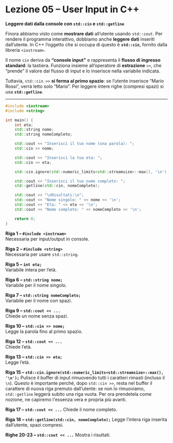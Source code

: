 # Lezione 05 – User Input in C++

**Leggere dati dalla console con `std::cin` e `std::getline`**

Finora abbiamo visto come **mostrare dati** all’utente usando `std::cout`.
Per rendere il programma interattivo, dobbiamo anche **leggere dati** inseriti dall’utente.
In C++ l’oggetto che si occupa di questo è **`std::cin`**, fornito dalla libreria `<iostream>`.

Il nome `cin` deriva da **“console input”** e rappresenta il **flusso di ingresso standard**: la tastiera.
Funziona insieme all’operatore di **estrazione** `>>`, che “prende” il valore dal flusso di input e lo inserisce nella variabile indicata.

Tuttavia, `std::cin >>` **si ferma al primo spazio**: se l’utente inserisce “Mario Rossi”, verrà letto solo “Mario”.
Per leggere intere righe (compresi spazi) si usa **`std::getline`**.

---

```cpp
#include <iostream>
#include <string>

int main() {
    int eta;
    std::string nome;
    std::string nomeCompleto;

    std::cout << "Inserisci il tuo nome (una parola): ";
    std::cin >> nome;

    std::cout << "Inserisci la tua eta: ";
    std::cin >> eta;

    std::cin.ignore(std::numeric_limits<std::streamsize>::max(), '\n'); // pulisce il buffer

    std::cout << "Inserisci il tuo nome completo: ";
    std::getline(std::cin, nomeCompleto);

    std::cout << "\nRisultati:\n";
    std::cout << "Nome singolo: " << nome << '\n';
    std::cout << "Eta: " << eta << '\n';
    std::cout << "Nome completo: " << nomeCompleto << '\n';

    return 0;
}
```

**Riga 1 – `#include <iostream>`**  
Necessaria per input/output in console.

**Riga 2 – `#include <string>`**  
Necessaria per usare `std::string`.

**Riga 5 – `int eta;`**  
Variabile intera per l’età.

**Riga 6 – `std::string nome;`**  
Variabile per il nome singolo.

**Riga 7 – `std::string nomeCompleto;`**  
Variabile per il nome con spazi.

**Riga 9 – `std::cout << ...`**  
Chiede un nome senza spazi.

**Riga 10 – `std::cin >> nome;`**  
Legge la parola fino al primo spazio.

**Riga 12 – `std::cout << ...`**  
Chiede l’età.

**Riga 13 – `std::cin >> eta;`**  
Legge l’età.

**Riga 15 – `std::cin.ignore(std::numeric_limits<std::streamsize>::max(), '\n');`**
Pulisce il buffer di input rimuovendo tutti i caratteri rimasti (incluso il `\n`).
Questo è importante perché, dopo `std::cin >>`, resta nel buffer il carattere di nuova riga premuto dall’utente: se non lo rimuoviamo, `std::getline` leggerà subito una riga vuota.
Per ora prendetela come nozione, ne capiremo l'essenza vera e propria più avanti.

**Riga 17 – `std::cout << ...`**
Chiede il nome completo.

**Riga 18 – `std::getline(std::cin, nomeCompleto);`**
Legge l’intera riga inserita dall’utente, spazi compresi.

**Righe 20-23 – `std::cout << ...`**
Mostra i risultati.
